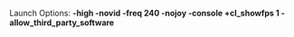 Launch Options: **-high -novid -freq 240 -nojoy -console +cl_showfps 1 -allow_third_party_software**
